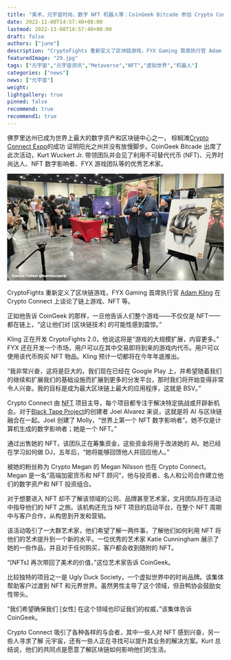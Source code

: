 ```yaml
---
title: "美术、元宇宙时尚、数字 NFT 机器人等：CoinGeek Bitcade 参加 Crypto Connect Expo"
date: 2022-11-08T14:57:40+08:00
lastmod: 2022-11-08T14:57:40+08:00
draft: false
authors: ["june"]
description: "CryptoFights 重新定义了区块链游戏，FYX Gaming 首席执行官 Adam Kling 在 Crypto Connect 上谈论了链上游戏、NFT 等。"
featuredImage: "29.jpg"
tags: ["元宇宙","元宇宙资讯","Metaverse","NFT","虚拟世界","机器人"]
categories: ["news"]
news: ["元宇宙"]
weight: 
lightgallery: true
pinned: false
recommend: true
recommend1: true
---
```




佛罗里达州已成为世界上最大的数字资产和区块链中心之一， 棕榈滩[Crypto Connect Expo](https://www.cryptoconnectexpo.com/)的成功 证明阳光之州并没有放慢脚步。CoinGeek Bitcade 出席了此次活动，Kurt Wuckert Jr. 带领团队并会见了利用不可替代代币 (NFT)、元界时尚达人、NFT 数字影响者、FYX 游戏团队等的优秀艺术家。



![NFT](28.jpg)



CryptoFights 重新定义了区块链游戏，FYX Gaming 首席执行官 [Adam Kling](https://coingeek.com/fyx-gaming-adam-kling-talks-fixing-blockchain-gaming-on-coingeek-weekly-livestream-video/) 在 Crypto Connect 上谈论了链上游戏、NFT 等。

正如他告诉 CoinGeek 的那样，一旦他告诉人们整个游戏——不仅仅是 NFT——都在链上，“这让他们对 [区块链技术] 的可能性感到震惊。”

Kling 正在开发 CryptoFights 2.0，他说这将是“游戏的大规模扩展，内容更多。” FYX 还在开发一个市场，用户可以在其中交易即将到来的游戏内代币。用户可以使用该代币购买 NFT 物品。Kling 预计一切都将在今年年底推出。

“我非常兴奋，这将是巨大的。我们现在已经在 Google Play 上，并希望随着我们的继续和扩展我们的基础设施而扩展到更多的分发平台，那时我们将开始变得非常令人兴奋。我的目标是成为最大区块链上最大的应用程序，这就是 BSV。”

Crypto Connect 由 [NFT](https://coingeek.com/bitcoin101/what-is-nft-the-rise-of-non-fungible-tokens-in-cryptocurrency/) 项目主导，每个项目都专注于解决特定挑战或开辟新机会。对于[Black Tape Project](https://www.blacktapeproject.com/)的创建者 Joel Alvarez 来说，这就是将 AI 与区块链融合在一起。Joel 创建了 Molly，“世界上第一个 NFT 数字影响者”。她不仅是计算机生成的数字影响者；她是一个 NFT。”

通过出售她的 NFT，该团队正在筹集资金，这些资金将用于改进她的 AI。她已经在学习如何做 DJ，五年后，“她将能够回馈他人并回应他人。”

被她的粉丝称为 Crypto Megan 的 Megan Nilsson 也在 Crypto Connect。Megan 是一名“高端加密货币和 NFT 顾问”，他与投资者、名人和公司合作建立他们的数字资产和 NFT 投资组合。

对于想要进入 NFT 却不了解该领域的公司、品牌甚至艺术家，文月团队将在活动中指导他们的 NFT 之旅。该机构还充当 NFT 项目的启动平台，在整个 NFT 周期中与客户合作，从构思到开发和营销。

该活动吸引了一大群艺术家，他们希望了解一两件事，了解他们如何利用 NFT 将他们的艺术提升到一个新的水平。一位优秀的艺术家 Katie Cunningham 展示了她的一些作品，并且对于任何购买，客户都会收到随附的 NFT。

“[NFTs] 再次带回了美术的价值，”这位艺术家告诉 CoinGeek。

比较独特的项目之一是 Ugly Duck Society，一个虚拟世界中的时尚品牌。该集体帮助客户过渡到 NFT 和元界世界。虽然男性主导了这个领域，但丑鸭协会鼓励女性带头。

“我们希望确保我们 [女性] 在这个领域也印证我们的权威，”该集体告诉 CoinGeek。

Crypto Connect 吸引了各种各样的与会者，其中一些人对 NFT 感到兴奋，另一些人寻求了解 元宇宙，还有一些人正在寻找可以提升其业务的解决方案。Kurt 总结说，他们的共同点是愿意了解区块链如何影响他们的生活。